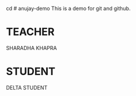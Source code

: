 cd # anujay-demo
This is a demo for git and github.

# TEACHER
SHARADHA KHAPRA

# STUDENT
DELTA STUDENT
